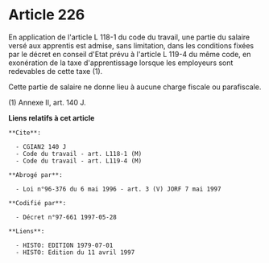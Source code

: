 # Article 226

En application de l'article L 118-1 du code du travail, une partie du salaire versé aux apprentis est admise, sans
limitation, dans les conditions fixées par le décret en conseil d'Etat prévu à l'article L 119-4 du même code, en exonération
de la taxe d'apprentissage lorsque les employeurs sont redevables de cette taxe (1).

Cette partie de salaire ne donne lieu à aucune charge fiscale ou parafiscale.

(1) Annexe II, art. 140 J.

**Liens relatifs à cet article**

	**Cite**:

	  - CGIAN2 140 J
	  - Code du travail - art. L118-1 (M)
	  - Code du travail - art. L119-4 (M)

	**Abrogé par**:

	  - Loi n°96-376 du 6 mai 1996 - art. 3 (V) JORF 7 mai 1997

	**Codifié par**:

	  - Décret n°97-661 1997-05-28

	**Liens**:

	  - HISTO: EDITION 1979-07-01
	  - HISTO: Edition du 11 avril 1997
